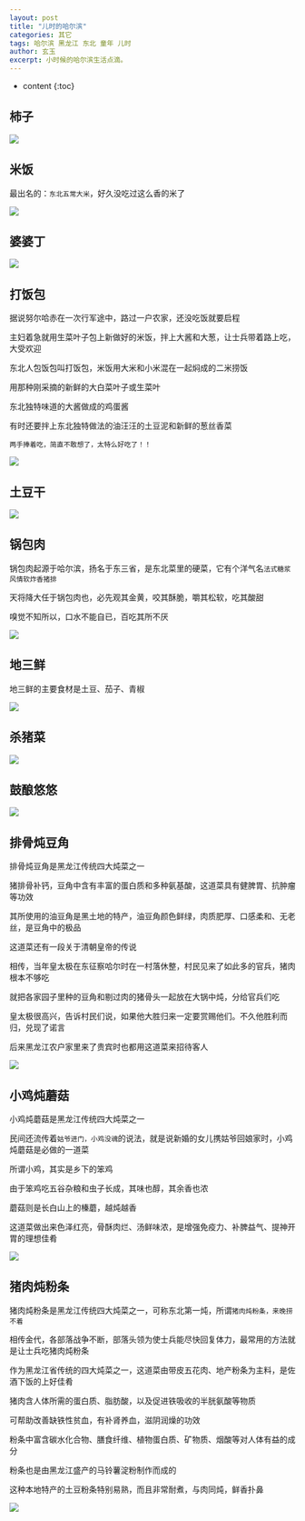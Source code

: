 ```yaml
---
layout: post
title: "儿时的哈尔滨"
categories: 其它
tags: 哈尔滨 黑龙江 东北 童年 儿时
author: 玄玉
excerpt: 小时候的哈尔滨生活点滴。
---
```


* content
{:toc}


## 柿子

![](/img/2015/2015-11-14-childhood-haerbin-01.jpeg)

## 米饭

最出名的：`东北五常大米`，好久没吃过这么香的米了

![](/img/2015/2015-11-14-childhood-haerbin-02.jpeg)

## 婆婆丁

![](/img/2015/2015-11-14-childhood-haerbin-03.jpeg)

## 打饭包

据说努尔哈赤在一次行军途中，路过一户农家，还没吃饭就要启程

主妇着急就用生菜叶子包上新做好的米饭，拌上大酱和大葱，让士兵带着路上吃，大受欢迎

东北人包饭包叫打饭包，米饭用大米和小米混在一起焖成的二米捞饭

用那种刚采摘的新鲜的大白菜叶子或生菜叶

东北独特味道的大酱做成的鸡蛋酱

有时还要拌上东北独特做法的油汪汪的土豆泥和新鲜的葱丝香菜

`两手捧着吃，简直不敢想了，太特么好吃了！！`

![](/img/2015/2015-11-14-childhood-haerbin-04.jpeg)

## 土豆干

![](/img/2015/2015-11-14-childhood-haerbin-05.jpeg)

## 锅包肉

锅包肉起源于哈尔滨，扬名于东三省，是东北菜里的硬菜，它有个洋气名`法式糖浆风情软炸香猪排`

天将降大任于锅包肉也，必先观其金黄，咬其酥脆，嚼其松软，吃其酸甜

嗅觉不知所以，口水不能自已，百吃其所不厌

![](/img/2015/2015-11-14-childhood-haerbin-06.jpeg)

## 地三鲜

地三鲜的主要食材是土豆、茄子、青椒

![](/img/2015/2015-11-14-childhood-haerbin-07.png)

## 杀猪菜

![](/img/2015/2015-11-14-childhood-haerbin-08.jpeg)

## 鼓酿悠悠

![](/img/2015/2015-11-14-childhood-haerbin-09.jpeg)

## 排骨炖豆角

排骨炖豆角是黑龙江传统四大炖菜之一

猪排骨补钙，豆角中含有丰富的蛋白质和多种氨基酸，这道菜具有健脾胃、抗肿瘤等功效

其所使用的油豆角是黑土地的特产，油豆角颜色鲜绿，肉质肥厚、口感柔和、无老丝，是豆角中的极品

这道菜还有一段关于清朝皇帝的传说

相传，当年皇太极在东征察哈尔时在一村落休整，村民见来了如此多的官兵，猪肉根本不够吃

就把各家园子里种的豆角和剔过肉的猪骨头一起放在大锅中炖，分给官兵们吃

皇太极很高兴，告诉村民们说，如果他大胜归来一定要赏赐他们。不久他胜利而归，兑现了诺言

后来黑龙江农户家里来了贵宾时也都用这道菜来招待客人

![](/img/2015/2015-11-14-childhood-haerbin-10.jpeg)

## 小鸡炖蘑菇

小鸡炖蘑菇是黑龙江传统四大炖菜之一

民间还流传着`姑爷进门，小鸡没魂`的说法，就是说新婚的女儿携姑爷回娘家时，小鸡炖蘑菇是必做的一道菜

所谓小鸡，其实是乡下的笨鸡

由于笨鸡吃五谷杂粮和虫子长成，其味也醇，其余香也浓

蘑菇则是长白山上的榛蘑，越炖越香

这道菜做出来色泽红亮，骨酥肉烂、汤鲜味浓，是增强免疫力、补脾益气、提神开胃的理想佳肴

![](/img/2015/2015-11-14-childhood-haerbin-11.jpg)

## 猪肉炖粉条

猪肉炖粉条是黑龙江传统四大炖菜之一，可称东北第一炖，所谓`猪肉炖粉条，来晚捞不着`

相传金代，各部落战争不断，部落头领为使士兵能尽快回复体力，最常用的方法就是让士兵吃猪肉炖粉条

作为黑龙江省传统的四大炖菜之一，这道菜由带皮五花肉、地产粉条为主料，是佐酒下饭的上好佳肴

猪肉含人体所需的蛋白质、脂肪酸，以及促进铁吸收的半胱氨酸等物质

可帮助改善缺铁性贫血，有补肾养血，滋阴润燥的功效

粉条中富含碳水化合物、膳食纤维、植物蛋白质、矿物质、烟酸等对人体有益的成分

粉条也是由黑龙江盛产的马铃薯淀粉制作而成的

这种本地特产的土豆粉条特别易熟，而且非常耐煮，与肉同炖，鲜香扑鼻

![](/img/2015/2015-11-14-childhood-haerbin-12.jpeg)